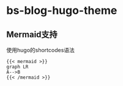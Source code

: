 # bs-blog-hugo-theme

## Mermaid支持  
使用hugo的shortcodes语法
```
{{< mermaid >}}
graph LR
A-->B
{{< /mermaid >}}
```

